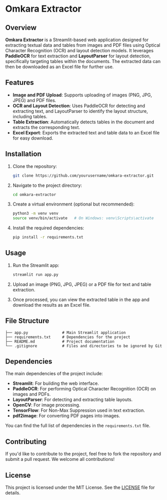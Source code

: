 
# Omkara Extractor

## Overview

**Omkara Extractor** is a Streamlit-based web application designed for extracting textual data and tables from images and PDF files using Optical Character Recognition (OCR) and layout detection models. It leverages **PaddleOCR** for text extraction and **LayoutParser** for layout detection, specifically targeting tables within the documents. The extracted data can then be downloaded as an Excel file for further use.

## Features

- **Image and PDF Upload**: Supports uploading of images (PNG, JPG, JPEG) and PDF files.
- **OCR and Layout Detection**: Uses PaddleOCR for detecting and extracting text, and LayoutParser to identify the layout structure, including tables.
- **Table Extraction**: Automatically detects tables in the document and extracts the corresponding text.
- **Excel Export**: Exports the extracted text and table data to an Excel file for easy download.

## Installation

1. Clone the repository:

   ```bash
   git clone https://github.com/yourusername/omkara-extractor.git
   ```

2. Navigate to the project directory:

   ```bash
   cd omkara-extractor
   ```

3. Create a virtual environment (optional but recommended):

   ```bash
   python3 -m venv venv
   source venv/bin/activate   # On Windows: venv\Scripts\activate
   ```

4. Install the required dependencies:

   ```bash
   pip install -r requirements.txt
   ```

## Usage

1. Run the Streamlit app:

   ```bash
   streamlit run app.py
   ```

2. Upload an image (PNG, JPG, JPEG) or a PDF file for text and table extraction.

3. Once processed, you can view the extracted table in the app and download the results as an Excel file.

## File Structure

```
├── app.py               # Main Streamlit application
├── requirements.txt     # Dependencies for the project
├── README.md            # Project documentation
└── .gitignore           # Files and directories to be ignored by Git
```

## Dependencies

The main dependencies of the project include:

- **Streamlit**: For building the web interface.
- **PaddleOCR**: For performing Optical Character Recognition (OCR) on images and PDFs.
- **LayoutParser**: For detecting and extracting table layouts.
- **OpenCV**: For image processing.
- **TensorFlow**: For Non-Max Suppression used in text extraction.
- **pdf2image**: For converting PDF pages into images.

You can find the full list of dependencies in the `requirements.txt` file.

## Contributing

If you'd like to contribute to the project, feel free to fork the repository and submit a pull request. We welcome all contributions!

## License

This project is licensed under the MIT License. See the [LICENSE](LICENSE) file for details.
